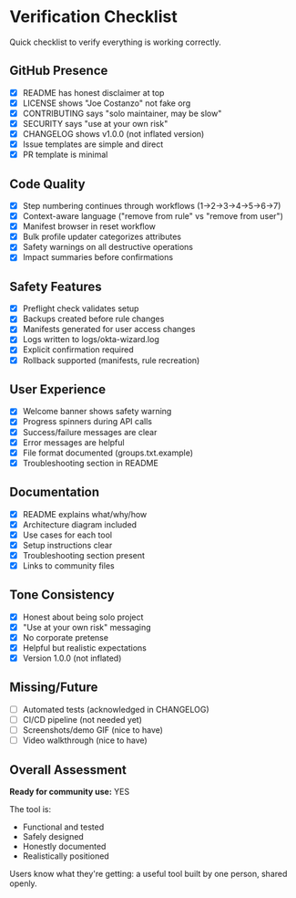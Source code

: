 # Verification Checklist

Quick checklist to verify everything is working correctly.

## GitHub Presence
- [x] README has honest disclaimer at top
- [x] LICENSE shows "Joe Costanzo" not fake org
- [x] CONTRIBUTING says "solo maintainer, may be slow"
- [x] SECURITY says "use at your own risk"
- [x] CHANGELOG shows v1.0.0 (not inflated version)
- [x] Issue templates are simple and direct
- [x] PR template is minimal

## Code Quality
- [x] Step numbering continues through workflows (1→2→3→4→5→6→7)
- [x] Context-aware language ("remove from rule" vs "remove from user")
- [x] Manifest browser in reset workflow
- [x] Bulk profile updater categorizes attributes
- [x] Safety warnings on all destructive operations
- [x] Impact summaries before confirmations

## Safety Features
- [x] Preflight check validates setup
- [x] Backups created before rule changes
- [x] Manifests generated for user access changes
- [x] Logs written to logs/okta-wizard.log
- [x] Explicit confirmation required
- [x] Rollback supported (manifests, rule recreation)

## User Experience
- [x] Welcome banner shows safety warning
- [x] Progress spinners during API calls
- [x] Success/failure messages are clear
- [x] Error messages are helpful
- [x] File format documented (groups.txt.example)
- [x] Troubleshooting section in README

## Documentation
- [x] README explains what/why/how
- [x] Architecture diagram included
- [x] Use cases for each tool
- [x] Setup instructions clear
- [x] Troubleshooting section present
- [x] Links to community files

## Tone Consistency
- [x] Honest about being solo project
- [x] "Use at your own risk" messaging
- [x] No corporate pretense
- [x] Helpful but realistic expectations
- [x] Version 1.0.0 (not inflated)

## Missing/Future
- [ ] Automated tests (acknowledged in CHANGELOG)
- [ ] CI/CD pipeline (not needed yet)
- [ ] Screenshots/demo GIF (nice to have)
- [ ] Video walkthrough (nice to have)

## Overall Assessment

**Ready for community use:** YES

The tool is:
- Functional and tested
- Safely designed
- Honestly documented
- Realistically positioned

Users know what they're getting: a useful tool built by one person, shared openly.
